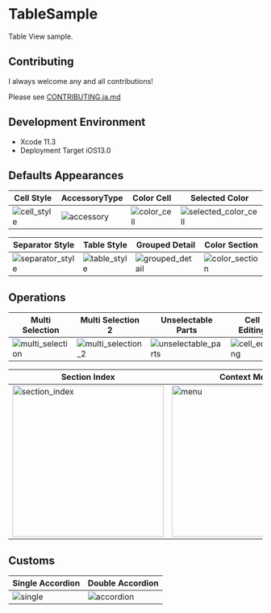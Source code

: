 # TableSample
Table View sample.

## Contributing
I always welcome any and all contributions! 

Please see [CONTRIBUTING.ja.md](https://github.com/adventam10/TableSample/blob/master/CONTRIBUTING.ja.md)

## Development Environment
* Xcode 11.3
* Deployment Target iOS13.0

## Defaults Appearances
| Cell Style | AccessoryType | Color Cell | Selected Color |
| --- | --- | --- | --- |
| ![cell_style](https://user-images.githubusercontent.com/34936885/77146220-e6213f80-6acd-11ea-8c17-d0f6aab8c353.png) | ![accessory](https://user-images.githubusercontent.com/34936885/77324781-9d31eb00-6d5a-11ea-9871-773cca1adb85.png) | ![color_cell](https://user-images.githubusercontent.com/34936885/77146520-90996280-6ace-11ea-9555-31437d8e5aa6.png) | ![selected_color_cell](https://user-images.githubusercontent.com/34936885/77146446-6051c400-6ace-11ea-9cc6-1138112b8ee8.png) |

| Separator Style | Table Style | Grouped Detail | Color Section |
| --- | --- | --- | --- |
| ![separator_style](https://user-images.githubusercontent.com/34936885/77146464-69db2c00-6ace-11ea-860f-1952201852d2.png) | ![table_style](https://user-images.githubusercontent.com/34936885/77146480-7a8ba200-6ace-11ea-9124-4a306b23444d.png) | ![grouped_detail](https://user-images.githubusercontent.com/34936885/77146496-84ada080-6ace-11ea-83ac-2b65dfd31219.png) | ![color_section](https://user-images.githubusercontent.com/34936885/77158295-63f14500-6ae6-11ea-9d47-f03187baff34.png) |

## Operations
| Multi Selection | Multi Selection 2| Unselectable Parts | Cell Editing |
| --- | --- | --- | --- |
| ![multi_selection](https://user-images.githubusercontent.com/34936885/77222594-0c131680-6b98-11ea-9b0d-06b3d6a0b718.png) | ![multi_selection_2](https://user-images.githubusercontent.com/34936885/77543310-dbf6ab00-6eea-11ea-96c1-df66da3069d5.png) | ![unselectable_parts](https://user-images.githubusercontent.com/34936885/77222599-18976f00-6b98-11ea-81b3-f0cfe25c3f93.png) | ![cell_editing](https://user-images.githubusercontent.com/34936885/77222606-25b45e00-6b98-11ea-80f7-031e4d312d36.png) |


| Section Index | Context Menu | Swipe |
| --- | --- | --- |
| <img width="300" alt="section_index" src="https://user-images.githubusercontent.com/34936885/77423970-b480df00-6e13-11ea-9e81-ca3468a31f86.png"> | <img width="300" alt="menu" src="https://user-images.githubusercontent.com/34936885/77222614-3664d400-6b98-11ea-8e88-00c2d49602b0.png"> | <img width="300" alt="swipe" src="https://user-images.githubusercontent.com/34936885/77423948-aaf77700-6e13-11ea-81a1-e040b1bf1f7a.gif"> |

## Customs
| Single Accordion | Double Accordion |
| --- | --- |
| ![single](https://user-images.githubusercontent.com/34936885/80277463-12158d80-872a-11ea-89b2-f648f411aef2.gif) | ![accordion](https://user-images.githubusercontent.com/34936885/80277474-2b1e3e80-872a-11ea-9f60-a965f889288d.gif) |